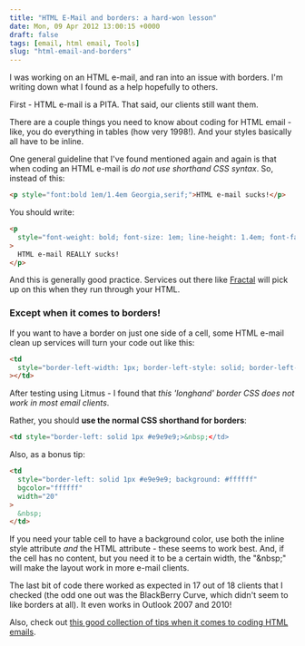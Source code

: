 ```yaml
---
title: "HTML E-Mail and borders: a hard-won lesson"
date: Mon, 09 Apr 2012 13:00:15 +0000
draft: false
tags: [email, html email, Tools]
slug: "html-email-and-borders"
---
```


I was working on an HTML e-mail, and ran into an issue with borders. I'm writing down what I found as a help hopefully to others.

First - HTML e-mail is a PITA. That said, our clients still want them.

<!--more-->

There are a couple things you need to know about coding for HTML email - like, you do everything in tables (how very 1998!). And your styles basically all have to be inline.

One general guideline that I've found mentioned again and again is that when coding an HTML e-mail is _do not use shorthand CSS syntax_. So, instead of this:

```html
<p style="font:bold 1em/1.4em Georgia,serif;">HTML e-mail sucks!</p>
```

You should write:

```html
<p
  style="font-weight: bold; font-size: 1em; line-height: 1.4em; font-family: Georgia,serif;"
>
  HTML e-mail REALLY sucks!
</p>
```

And this is generally good practice. Services out there like <a href="https://getfractal.com" target="_blank" rel="noreferrer">Fractal</a> will pick up on this when they run through your HTML.

### Except when it comes to borders!

If you want to have a border on just one side of a cell, some HTML e-mail clean up services will turn your code out like this:

```html
<td
  style="border-left-width: 1px; border-left-style: solid; border-left-color: #e9e9e9;"
></td>
```

After testing using Litmus - I found that _this 'longhand' border CSS does not work in most email clients_.

Rather, you should **use the normal CSS shorthand for borders**:

```html
<td style="border-left: solid 1px #e9e9e9;>&nbsp;</td>
```

Also, as a bonus tip:

```html
<td
  style="border-left: solid 1px #e9e9e9; background: #ffffff"
  bgcolor="ffffff"
  width="20"
>
  &nbsp;
</td>
```

If you need your table cell to have a background color, use both the inline style attribute _and_ the HTML attribute - these seems to work best. And, if the cell has no content, but you need it to be a certain width, the "&amp;nbsp;" will make the layout work in more e-mail clients.

The last bit of code there worked as expected in 17 out of 18 clients that I checked (the odd one out was the BlackBerry Curve, which didn't seem to like borders at all). It even works in Outlook 2007 and 2010!

Also, check out [this good collection of tips when it comes to coding HTML emails](https://www.campaignmonitor.com/design-guidelines/).
